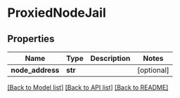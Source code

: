 # ProxiedNodeJail

## Properties
Name | Type | Description | Notes
------------ | ------------- | ------------- | -------------
**node_address** | **str** |  | [optional] 

[[Back to Model list]](../README.md#documentation-for-models) [[Back to API list]](../README.md#documentation-for-api-endpoints) [[Back to README]](../README.md)


